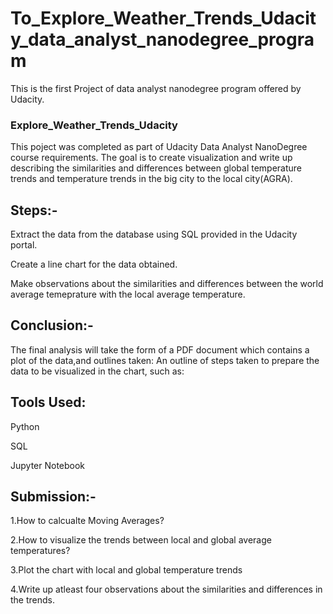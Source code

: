 # To_Explore_Weather_Trends_Udacity_data_analyst_nanodegree_program
This is the first Project of data analyst nanodegree program offered by Udacity.

### Explore_Weather_Trends_Udacity

This poject was completed as part of Udacity Data Analyst NanoDegree course requirements. The goal is to create visualization and write up describing the similarities and differences between global temperature trends and temperature trends in the big city to the local city(AGRA).

## Steps:-

Extract the data from the database using SQL provided in the Udacity portal.

Create a line chart for the data obtained.

Make observations about the similarities and differences between the world average temeprature with the local average temperature.

## Conclusion:-

The final analysis will take the form of a PDF document which contains a plot of the data,and outlines taken:
An outline of steps taken to prepare the data to be visualized in the chart, such as:

## Tools Used:

Python

SQL

Jupyter Notebook

## Submission:-

1.How to calcualte Moving Averages?

2.How to visualize the trends between local and global average temperatures?

3.Plot the chart with local and global temperature trends

4.Write up atleast four observations about the similarities and differences in the trends.
